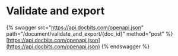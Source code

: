 # Validate and export

{% swagger src="https://api.docbits.com/openapi.json" path="/document/validate_and_export/{doc_id}" method="post" %}
[https://api.docbits.com/openapi.json](https://api.docbits.com/openapi.json)
{% endswagger %}

